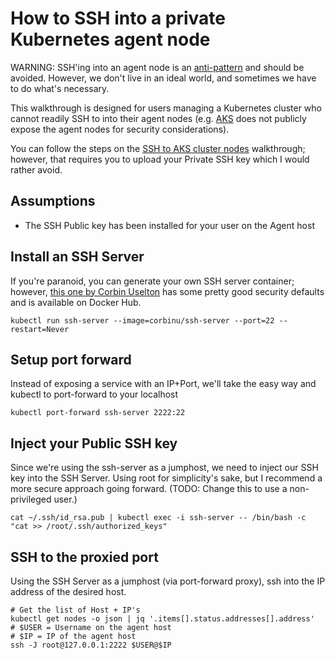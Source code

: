 # How to SSH into a private Kubernetes agent node

WARNING:  SSH'ing into an agent node is an [anti-pattern](https://en.wikipedia.org/wiki/Anti-pattern) and should be avoided.  However, we don't live in an ideal world, and sometimes we have to do what's necessary.

This walkthrough is designed for users managing a Kubernetes cluster who cannot readily SSH to into their agent nodes (e.g. [AKS](https://docs.microsoft.com/en-us/azure/aks/) does not publicly expose the agent nodes for security considerations).

You can follow the steps on the [SSH to AKS cluster nodes](https://docs.microsoft.com/en-us/azure/aks/aks-ssh) walkthrough; however, that requires you to upload your Private SSH key which I would rather avoid.

## Assumptions

* The SSH Public key has been installed for your user on the Agent host

## Install an SSH Server

If you're paranoid, you can generate your own SSH server container; however, [this one by Corbin Uselton](https://github.com/corbinu/ssh-server) has some pretty good security defaults and is available on Docker Hub.

```shell
kubectl run ssh-server --image=corbinu/ssh-server --port=22 --restart=Never
```

## Setup port forward

Instead of exposing a service with an IP+Port, we'll take the easy way and kubectl to port-forward to your localhost

```shell
kubectl port-forward ssh-server 2222:22
```

## Inject your Public SSH key

Since we're using the ssh-server as a jumphost, we need to inject our SSH key into the SSH Server.  Using root for simplicity's sake, but I recommend a more secure approach going forward. (TODO:  Change this to use a non-privileged user.)

```shell
cat ~/.ssh/id_rsa.pub | kubectl exec -i ssh-server -- /bin/bash -c "cat >> /root/.ssh/authorized_keys"
```

## SSH to the proxied port

Using the SSH Server as a jumphost (via port-forward proxy), ssh into the IP address of the desired host.

```shell
# Get the list of Host + IP's
kubectl get nodes -o json | jq '.items[].status.addresses[].address'
# $USER = Username on the agent host
# $IP = IP of the agent host
ssh -J root@127.0.0.1:2222 $USER@$IP
```
